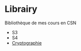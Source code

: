 # Librairy

Bibliothèque de mes cours en CSN

- S3
- S4
-   [Cryptographie](/lib/cryptographie/notes_crypto.md)

